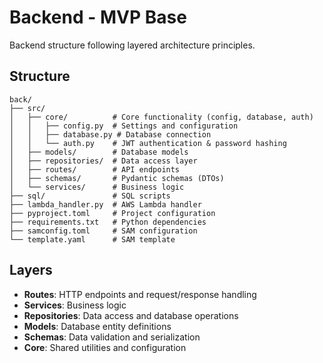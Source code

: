 # Backend - MVP Base

Backend structure following layered architecture principles.

## Structure

```
back/
├── src/
│   ├── core/          # Core functionality (config, database, auth)
│   │   ├── config.py  # Settings and configuration
│   │   ├── database.py # Database connection
│   │   └── auth.py    # JWT authentication & password hashing
│   ├── models/        # Database models
│   ├── repositories/  # Data access layer
│   ├── routes/        # API endpoints
│   ├── schemas/       # Pydantic schemas (DTOs)
│   └── services/      # Business logic
├── sql/               # SQL scripts
├── lambda_handler.py  # AWS Lambda handler
├── pyproject.toml     # Project configuration
├── requirements.txt   # Python dependencies
├── samconfig.toml     # SAM configuration
└── template.yaml      # SAM template
```

## Layers

- **Routes**: HTTP endpoints and request/response handling
- **Services**: Business logic
- **Repositories**: Data access and database operations
- **Models**: Database entity definitions
- **Schemas**: Data validation and serialization
- **Core**: Shared utilities and configuration

